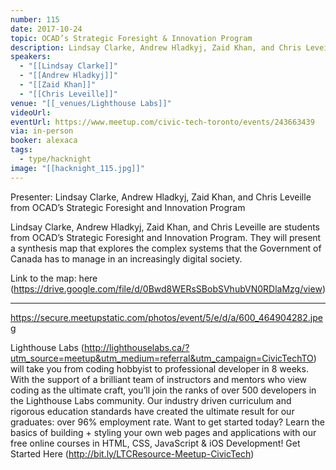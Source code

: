 ```yaml
---
number: 115
date: 2017-10-24
topic: OCAD’s Strategic Foresight & Innovation Program
description: Lindsay Clarke, Andrew Hladkyj, Zaid Khan, and Chris Leveille are students from OCAD’s Strategic Foresight and Innovation Program. They will present a synthesis map that explores the complex systems that the Government of Canada has to manage in an increasingly digital society.
speakers:
  - "[[Lindsay Clarke]]"
  - "[[Andrew Hladkyj]]"
  - "[[Zaid Khan]]"
  - "[[Chris Leveille]]"
venue: "[[_venues/Lighthouse Labs]]"
videoUrl:
eventUrl: https://www.meetup.com/civic-tech-toronto/events/243663439
via: in-person
booker: alexaca
tags:
  - type/hacknight
image: "[[hacknight_115.jpg]]"
---
```


Presenter: Lindsay Clarke, Andrew Hladkyj, Zaid Khan, and Chris Leveille from OCAD’s Strategic Foresight and Innovation Program

Lindsay Clarke, Andrew Hladkyj, Zaid Khan, and Chris Leveille are students from OCAD’s Strategic Foresight and Innovation Program. They will present a synthesis map that explores the complex systems that the Government of Canada has to manage in an increasingly digital society.

Link to the map: here (https://drive.google.com/file/d/0Bwd8WERsSBobSVhubVN0RDlaMzg/view)

***

https://secure.meetupstatic.com/photos/event/5/e/d/a/600_464904282.jpeg

Lighthouse Labs (http://lighthouselabs.ca/?utm_source=meetup&utm_medium=referral&utm_campaign=CivicTechTO) will take you from coding hobbyist to professional developer in 8 weeks. With the support of a brilliant team of instructors and mentors who view coding as the ultimate craft, you’ll join the ranks of over 500 developers in the Lighthouse Labs community. Our industry driven curriculum and rigorous education standards have created the ultimate result for our graduates: over 96% employment rate. Want to get started today? Learn the basics of building + styling your own web pages and applications with our free online courses in HTML, CSS, JavaScript & iOS Development! Get Started Here (http://bit.ly/LTCResource-Meetup-CivicTech)
